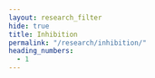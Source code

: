 ```yaml
---
layout: research_filter
hide: true
title: Inhibition
permalink: "/research/inhibition/"
heading_numbers:
  - 1
---
```

